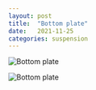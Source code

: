 ```yaml
---
layout: post
title:  "Bottom plate"
date:   2021-11-25
categories: suspension
---
```


![Bottom plate]({{site.baseurl}}/assets/IMG_5348.png)

![Bottom plate]({{site.baseurl}}/assets/IMG_5363.png)

